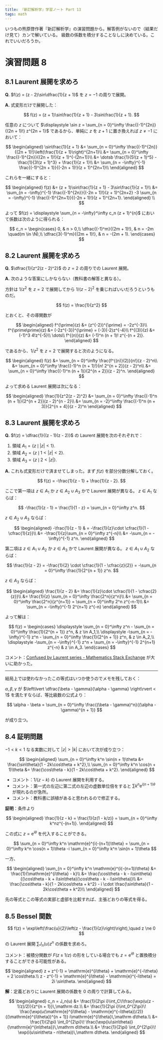 ```yaml
---
title: 『新訂解析学』学習ノート Part 13
tags: math
---
```


いつもの熊原啓作著『新訂解析学』の演習問題から。解答例がないので（結果だけ見て）カンで解いている。
級数の係数を積分することなしに決めている。これでいいだろうか。

# 演習問題 8
## 8.1 Laurent 展開を求めろ

**Q.** $f(z) = (z - 2)\sin\dfrac{1}{z + 1}$ を $z = -1$ の周りで展開。

**A.** 式変形だけで展開した：

$$
f(z) = (z + 1)\sin\frac{1}{z + 1} - 3\sin\frac{1}{z + 1}.
$$

任意の $z$ について $\displaystyle \sin z = \sum_{n = 0}^\infty \frac{(-1)^{2n}}{(2n + 1)!} z^{2n + 1}$ であるから、単純に $z$ を $z + 1$ に置き換えれば $z \ne -1$ において：

$$
\begin{aligned}
\sin\frac{1}{z + 1}
&= \sum_{n = 0}^\infty \frac{(-1)^{2n}}{(2n + 1)!}\left(\frac{1}{z + 1}\right)^{2n+1}\\
&= \sum_{n = 0}^\infty \frac{(-1)^{2n}}{(2n + 1)!}(z + 1)^{-(2n+1)}\\
&= \dotsb \frac{1}{5!(z + 1)^5} -\frac{1}{3!(z + 1)^3} + \frac{1}{z + 1}\\
&= \sum_{n = -\infty}^{-1} \frac{(-1)^{2n + 1}}{(-2n + 1)!}(z + 1)^{2n+1}\\
\end{aligned}
$$

これらを一緒にすると：

$$
\begin{aligned}
    f(z) &= (z + 1)\sin\frac{1}{z + 1} - 3\sin\frac{1}{z + 1}\\
    &= \sum_{n = -\infty}^{-1} \frac{(-1)^{2n}}{(-2n + 1)!}(z + 1)^{2n+2}
      -3 \sum_{n = -\infty}^{-1} \frac{(-1)^{2n+1}}{(-2n + 1)!}(z + 1)^{2n+1}.
\end{aligned}
\\
$$

よって $f(z) = \displaystyle \sum_{n = -\infty}^\infty c_n (z + 1)^{n}$ において係数は次のように得られる：

$$
c_n =
\begin{cases}
    0, & n > 0,\\
    \dfrac{(-1)^m}{(2m + 1)!}, & n = -2m \quad(m \in \N),\\
    \dfrac{3(-1)^m}{(2m + 1)!}, & n = -(2m + 1).
\end{cases}
$$

## 8.2 Laurent 展開を求めろ

**Q.** $\dfrac{1}{z^2(z - 2)^2}$ の $z = 2$ の周りでの Laurent 展開。

**A.** 次のような答案にしかならない（教科書の解答と異なる）。

方針は $1/z^2$ を $z = 2$ で展開してから $1/(z - 2)^2$ を乗じればいいだろうというものだ。

$$
f(z) = \frac{1}{z^2}
$$

とおくと、その導関数が

$$
\begin{aligned}
f^{\prime}(z) &= (z^{-2})^{\prime} = -2z^{-3}\\
f^{\prime\prime}(z) &= (-2z^{-3})^{\prime} = (-3)(-2)z^{-4}\\
f^{(3)}(z) &= (-1)^3 4!z^{-5}\\
\dots\\
f^{(n)}(z) &= (-1)^n (n + 1)! z^{-(n + 2)}.
\end{aligned}
$$

であるから、$1/z^2$ を $z = 2$ で展開すると次のようになる。

$$
\begin{aligned}
f(z) &= \sum_{n = 0}^\infty \frac{f^{(n)}(2)}{n!}(z - 2)^n\\
&= \sum_{n = 0}^\infty \frac{(-1)^n (n + 1)!}{n! 2^{n + 2}}(z - 2)^n\\
&= \sum_{n = 0}^\infty \frac{(-1)^n (n + 1)}{2^{n + 2}}(z - 2)^n.
\end{aligned}
$$

よって求める Laurent 展開は次になる：

$$
\begin{aligned}
\frac{1}{z^2(z - 2)^2}
&= \sum_{n = 0}^\infty \frac{(-1)^n (n + 1)}{2^{n + 2}}(z - 2)^{n - 2}\\
&= \sum_{n = -2}^\infty \frac{(-1)^n (n + 3)}{2^{n + 4}}(z - 2)^n
\end{aligned}
$$

## 8.3 Laurent 展開を求めろ

**Q.** $f(z) = \dfrac{1}{(z - 1)(z - 2)}$ の Laurent 展開を次のそれぞれで：
1. 領域 $A_1 = \lbrace z \,\mid\, \lvert z \rvert < 1\rbrace.$
2. 領域 $A_2 = \lbrace z \,\mid\,1 < \lvert z \rvert < 2\rbrace.$
3. 領域 $A_3 = \lbrace z \,\mid\,2 < \lvert z \rvert\rbrace.$

**A.** これも式変形だけで済ませてしまった。まず $f(z)$ を部分分数分解しておく。

$$
f(z) = -\frac{1}{z - 1} + \frac{1}{z - 2}.
$$

ここで第一項は $z \in A_1$ か $z \in A_2 \cup A_3$ かで Laurent 展開が異なる。
$z \in A_1$ ならば：

$$
-\frac{1}{z - 1} = \frac{1}{1 - z} = \sum_{n = 0}^\infty z^n.
$$

$z \in A_2 \cup A_3$ ならば：


$$
\begin{aligned}
-\frac{1}{z - 1}
& = -\frac{1}{z}\cdot \cfrac{1}{1 - \cfrac{1}{z}}\\
&= -\frac{1}{z}\sum_{n = 0}^\infty z^{-n}\\
&= -\sum_{n = -\infty}^{-1} z^n.
\end{aligned}
$$

第二項は $z \in A_1 \cup A_2$ か $z \in A_3$ かで Laurent 展開が異なる。
$z \in A_1 \cup A_2$ ならば：

$$
\frac{1}{z - 2} = -\frac{1}{2} \cdot \cfrac{1}{1 - \cfrac{z}{2}}
= -\sum_{n = 0}^\infty \frac{1}{2^{n + 1}} z^n.
$$

$z \in A_3$ ならば：

$$
\begin{aligned}
\frac{1}{z - 2}
&= \frac{1}{z}\cdot \cfrac{1}{1 - \cfrac{2}{z}}\\
&= \frac{1}{z} \sum_{n = 0}^\infty \frac{2^n}{z^n}\\
&= \sum_{n = 0}^\infty \frac{2^n}{z^{n+1}} = \sum_{n = 0}^\infty 2^n z^{-n-1}\\
&= \sum_{n = -\infty}^{-1} 2^{n+1} z^{-n}
\end{aligned}
$$

よって解は：

$$
f(z) = \begin{cases}
    \displaystyle \sum_{n = 0}^\infty z^n - \sum_{n = 0}^\infty \frac{1}{2^{n + 1}} z^n, & z \in A_1,\\
    \displaystyle -\sum_{n = -\infty}^{-1} z^n - \sum_{n = 0}^\infty \frac{1}{2^{n + 1}} z^n, & z \in A_2,\\
    \displaystyle -\sum_{n = -\infty}^{-1} z^n + \sum_{n = -\infty}^{-1} 2^{n+1} z^{-n} & z \in A_3.
\end{cases}
$$

コメント：[Confused by Laurent series - Mathematics Stack Exchange](https://math.stackexchange.com/questions/342346/confused-by-laurent-series)
が大いに助かった。

----

結局上では使わなかったこの等式はいつか使うのでメモを残しておく：

$\alpha, \beta, \gamma$ が $\left\lvert \dfrac{\beta - \gamma}{\alpha - \gamma} \right\rvert < 1$ を満たすならば、等比級数の公式より：

$$
\alpha - \beta = \sum_{n = 0}^\infty \frac{(\beta - \gamma)^n}{(\alpha - \gamma)^{n + 1}}
$$

が成り立つ。

## 8.4 証明問題

$-1 \lt k \lt 1$ なる実数に対して $\lvert z \rvert \gt \lvert k \rvert$ において次が成り立つ：

$$
\begin{aligned}
    \sum_{n = 0}^\infty k^n \sin(n + 1)\theta &= \frac{\sin\theta}{1 - 2k\cos\theta + k^2},\\
    \sum_{n = 0}^\infty k^n \cos(n + 1)\theta &= \frac{\cos\theta - k}{1 - 2k\cos\theta + k^2}.
\end{aligned}
$$

* コメント：$1/(z - k)$ の Laurent 展開を利用する。
* コメント：第一式の左辺に第二式の左辺の虚数単位倍をすると $\sum k^n \mathrm{e}^{i(n+1)\theta}$ が現れるのが急所。
* コメント：教科書に誤植があると思われるので修正する。

**証明**：条件より

$$
\begin{aligned}
    \frac{1}{z - k} = \frac{1}{z(1 - k/z)} = \sum_{n = 0}^\infty k^nz^{-(n+1)}.
\end{aligned}
$$

この式に $z = \mathrm{e}^{i\theta}$ を代入することができる。

$$
\sum_{n = 0}^\infty k^n \mathrm{e}^{i(-(n+1))\theta}
= \sum_{n = 0}^\infty k^n \cos(n + 1)\theta
  -i \sum_{n = 0}^\infty k^n \sin(n + 1)\theta
$$

一方、

$$
\begin{aligned}
    \sum_{n = 0}^\infty k^n \mathrm{e}^{i(-(n+1))\theta}
    &= \frac{1}{\mathrm{e}^{i\theta} - k}\\
    &= \frac{\cos\theta - k - i\sin\theta}{(\cos\theta - k + i\sin\theta)(\cos\theta - k - i\sin\theta)}\\
    &= \frac{\cos\theta - k}{1 - 2k\cos\theta + k^2}
     - i \cdot \frac{\sin\theta}{1 - 2k\cos\theta + k^2}\\
\end{aligned}
$$

先の等式とこの等式の実部と虚部を比較すれば、主張どおりの等式を得る。

## 8.5 Bessel 関数

$$
f(z) = \exp\left(\frac{u}{2}\left(z - \frac{1}{z}\right)\right),\quad z \ne 0
$$

の Laurent 展開 $\sum J_n(u) z^n$ の係数を求めろ。

コメント：被積分関数が $F(z \pm 1/z)$ の形をしている場合でも $z = \mathrm{e}^{i\theta}$ と置換積分することができる可能性がある。

$$
\begin{aligned}
    z + z^{-1} = \mathrm{e}^{i\theta} + \mathrm{e}^{-i\theta} = 2 \cos\theta.\\
    z - z^{-1} = \mathrm{e}^{i\theta} - \mathrm{e}^{-i\theta} = 2i \sin\theta.
\end{aligned}
$$

**解**：定義どおりに Laurent 展開の係数を $0$ の周りで計算してみる。

$$
\begin{aligned}
    c_n = J_n(u) &= \frac{1}{2\pi i}\int_C\!\frac{\exp(u(z - 1/z)/2)}{z^{n + 1}}\,\mathrm dz.\\
    &= \frac{1}{2\pi i}\int_0^{2\pi}\!
       \frac{\exp(u(\mathrm{e}^{i\theta} - \mathrm{e}^{-i\theta})/2)}
       {(\mathrm{e}^{i\theta})^{n + 1}} i\mathrm{e}^{i\theta}\,\mathrm d\theta.\\
    &= \frac{1}{2\pi} \int_0^{2\pi}\!
       \frac{\exp(iu\sin\theta)}{\mathrm{e}^{in\theta}}\,\mathrm d\theta.\\
    &= \frac{1}{2\pi} \int_0^{2\pi}\!
      \exp(i(u\sin\theta - n\theta))\,\mathrm d\theta.
\end{aligned}
$$
